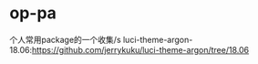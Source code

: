 # op-pa
个人常用package的一个收集/s
luci-theme-argon-18.06:https://github.com/jerrykuku/luci-theme-argon/tree/18.06
